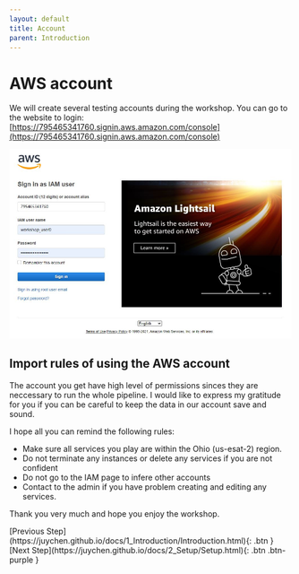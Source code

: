 ```yaml
---
layout: default
title: Account
parent: Introduction
---
```


# AWS account
We will create several testing accounts during the workshop.
You can go to the website to login:
[https://795465341760.signin.aws.amazon.com/console](https://795465341760.signin.aws.amazon.com/console)


![Image](../../src/img/Setup/Intro-login.JPG)

## Import rules of using the AWS account
The account you get have high level of permissions sinces they are neccessary to run the whole pipeline. I would like to express my gratitude for you if you can be careful to keep the data in our account save and sound. 

I hope all you can remind the following rules: 
- Make sure all services you play are within the Ohio (us-esat-2) region.
- Do not terminate any instances or delete any services if you are not confident
- Do not go to the IAM page to infere other accounts
- Contact to the admin if you have problem creating and editing any services.

Thank you very much and hope you enjoy the workshop.

<div class="code-example" markdown="1">
[Previous Step](https://juychen.github.io/docs/1_Introduction/Introduction.html){: .btn }
[Next Step](https://juychen.github.io/docs/2_Setup/Setup.html){: .btn .btn-purple }
</div>